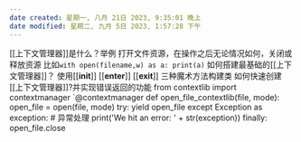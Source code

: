 ```yaml
---
date created: 星期一, 八月 21日 2023, 9:35:01 晚上
date modified: 星期二, 九月 5日 2023, 1:57:28 下午
---
```

[[上下文管理器]]是什么？举例
	打开文件资源，在操作之后无论情况如何，关闭或释放资源
	比如`with open(filename,w) as a:
		print(a)`
如何搭建最基础的[[上下文管理器]]？
	使用[[__init__]] [[__enter__]] [[__exit__]] 三种魔术方法构建类
如何快速创建[[上下文管理器]]?并实现错误返回的功能
	from contextlib import contextmanager
	`@contextmanager
	def open_file_contextlib(file, mode):
	    open_file = open(file, mode)
	    try:
	        yield open_file
	    except Exception as exception:  # 异常处理
	        print('We hit an error: ' + str(exception))
	    finally:
	        open_file.close
